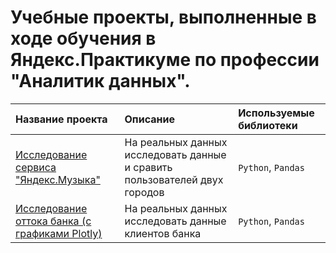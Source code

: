 # Учебные проекты, выполненные в ходе обучения в Яндекс.Практикуме по профессии "Аналитик данных".

| Название проекта | Описание | Используемые библиотеки | 
| :---------------------- | :---------------------- | :---------------------- |
| [Исследование сервиса "Яндекс.Музыка"](https://github.com/Konstantin-Vasilev/ya.practicum.projects/blob/main/ya_music.ipynb) | На реальных данных исследовать данные и сравить пользователей двух городов | `Python`, `Pandas` |
| [Исследование оттока банка (с графиками Plotly)](https://nbviewer.org/github/Konstantin-Vasilev/ya.practicum.projects/blob/main/banks.ipynb)| На реальных данных исследовать данные клиентов банка | `Python`, `Pandas` |
